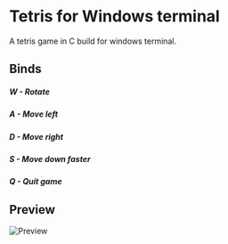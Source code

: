 # Tetris for Windows terminal
A tetris game in C build for windows terminal.

## Binds
##### W - Rotate
##### A - Move left
##### D - Move right
##### S - Move down faster
##### Q - Quit game

## Preview
![Preview](images/tetris.png)

